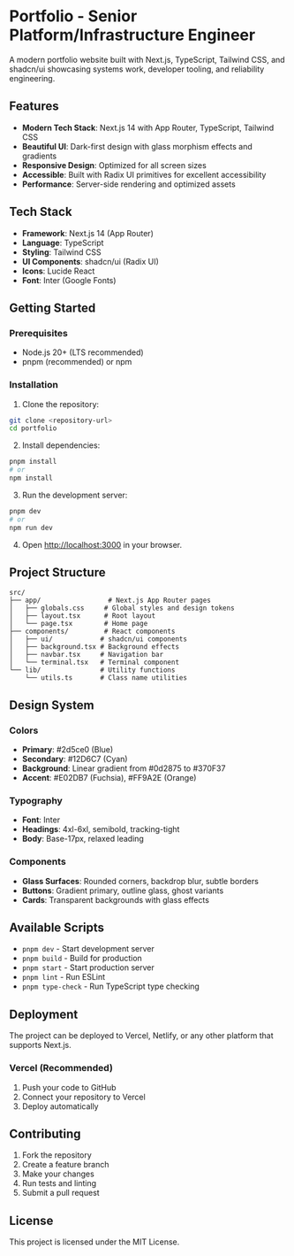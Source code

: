 # Portfolio - Senior Platform/Infrastructure Engineer

A modern portfolio website built with Next.js, TypeScript, Tailwind CSS, and shadcn/ui showcasing systems work, developer tooling, and reliability engineering.

## Features

- **Modern Tech Stack**: Next.js 14 with App Router, TypeScript, Tailwind CSS
- **Beautiful UI**: Dark-first design with glass morphism effects and gradients
- **Responsive Design**: Optimized for all screen sizes
- **Accessible**: Built with Radix UI primitives for excellent accessibility
- **Performance**: Server-side rendering and optimized assets

## Tech Stack

- **Framework**: Next.js 14 (App Router)
- **Language**: TypeScript
- **Styling**: Tailwind CSS
- **UI Components**: shadcn/ui (Radix UI)
- **Icons**: Lucide React
- **Font**: Inter (Google Fonts)

## Getting Started

### Prerequisites

- Node.js 20+ (LTS recommended)
- pnpm (recommended) or npm

### Installation

1. Clone the repository:
```bash
git clone <repository-url>
cd portfolio
```

2. Install dependencies:
```bash
pnpm install
# or
npm install
```

3. Run the development server:
```bash
pnpm dev
# or
npm run dev
```

4. Open [http://localhost:3000](http://localhost:3000) in your browser.

## Project Structure

```
src/
├── app/                 # Next.js App Router pages
│   ├── globals.css     # Global styles and design tokens
│   ├── layout.tsx      # Root layout
│   └── page.tsx        # Home page
├── components/         # React components
│   ├── ui/            # shadcn/ui components
│   ├── background.tsx # Background effects
│   ├── navbar.tsx     # Navigation bar
│   └── terminal.tsx   # Terminal component
└── lib/               # Utility functions
    └── utils.ts       # Class name utilities
```

## Design System

### Colors
- **Primary**: #2d5ce0 (Blue)
- **Secondary**: #12D6C7 (Cyan)
- **Background**: Linear gradient from #0d2875 to #370F37
- **Accent**: #E02DB7 (Fuchsia), #FF9A2E (Orange)

### Typography
- **Font**: Inter
- **Headings**: 4xl-6xl, semibold, tracking-tight
- **Body**: Base-17px, relaxed leading

### Components
- **Glass Surfaces**: Rounded corners, backdrop blur, subtle borders
- **Buttons**: Gradient primary, outline glass, ghost variants
- **Cards**: Transparent backgrounds with glass effects

## Available Scripts

- `pnpm dev` - Start development server
- `pnpm build` - Build for production
- `pnpm start` - Start production server
- `pnpm lint` - Run ESLint
- `pnpm type-check` - Run TypeScript type checking

## Deployment

The project can be deployed to Vercel, Netlify, or any other platform that supports Next.js.

### Vercel (Recommended)

1. Push your code to GitHub
2. Connect your repository to Vercel
3. Deploy automatically

## Contributing

1. Fork the repository
2. Create a feature branch
3. Make your changes
4. Run tests and linting
5. Submit a pull request

## License

This project is licensed under the MIT License.
